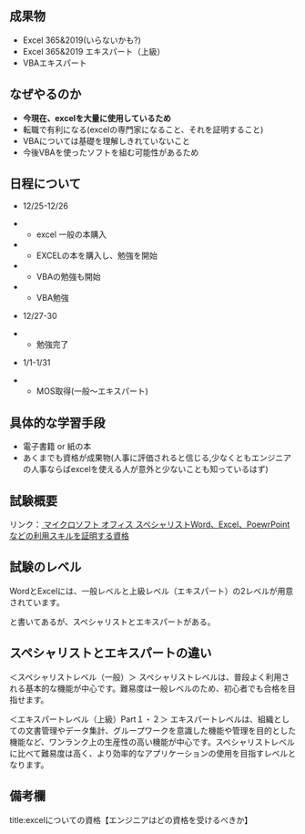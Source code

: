 ## 成果物
- Excel 365&2019(いらないかも?)
- Excel 365&2019 エキスパート（上級）
- VBAエキスパート



## なぜやるのか

- <strong>今現在、excelを大量に使用しているため</strong>
- 転職で有利になる(excelの専門家になること、それを証明すること)
- VBAについては基礎を理解しきれていないこと
- 今後VBAを使ったソフトを組む可能性があるため



## 日程について

- 12/25-12/26

- - excel 一般の本購入

- - EXCELの本を購入し、勉強を開始

- - VBAの勉強も開始

- - VBA勉強

- 12/27-30

- - 勉強完了

- 1/1-1/31

- - MOS取得(一般〜エキスパート)



## 具体的な学習手段

- 電子書籍 or 紙の本
- あくまでも資格が成果物(人事に評価されると信じる,少なくともエンジニアの人事ならばexcelを使える人が意外と少ないことも知っているはず)



## 試験概要

リンク：<a href="https://mos.odyssey-com.co.jp/outline/">
マイクロソフト オフィス スペシャリストWord、Excel、PoewrPointなどの利用スキルを証明する資格
</a>



## 試験のレベル

WordとExcelには、一般レベルと上級レベル（エキスパート）の2レベルが用意されています。

と書いてあるが、スペシャリストとエキスパートがある。



## スペシャリストとエキスパートの違い

＜スペシャリストレベル（一般）＞
スペシャリストレベルは、普段よく利用される基本的な機能が中心です。難易度は一般レベルのため、初心者でも合格を目指せます。

＜エキスパートレベル（上級）Part１・２＞
エキスパートレベルは、組織としての文書管理やデータ集計、グループワークを意識した機能や管理を目的とした機能など、ワンランク上の生産性の高い機能が中心です。スペシャリストレベルに比べて難易度は高く、より効率的なアプリケーションの使用を目指すレベルとなります。



## 備考欄

title:excelについての資格【エンジニアはどの資格を受けるべきか】



